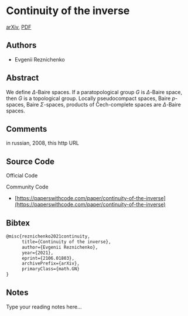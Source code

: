 
# Continuity of the inverse

[arXiv](https://arxiv.org/abs/2106.01803), [PDF](https://arxiv.org/pdf/2106.01803.pdf)

## Authors

- Evgenii Reznichenko

## Abstract

We define $\Delta$-Baire spaces. If a paratopological group $G$ is $\Delta$-Baire space, then $G$ is a topological group. Locally pseudocompact spaces, Baire $p$-spaces, Baire $\Sigma$-spaces, products of Čech-complete spaces are $\Delta$-Baire spaces.

## Comments

in russian, 2008, this http URL

## Source Code

Official Code



Community Code

- [https://paperswithcode.com/paper/continuity-of-the-inverse](https://paperswithcode.com/paper/continuity-of-the-inverse)

## Bibtex

```tex
@misc{reznichenko2021continuity,
      title={Continuity of the inverse}, 
      author={Evgenii Reznichenko},
      year={2021},
      eprint={2106.01803},
      archivePrefix={arXiv},
      primaryClass={math.GN}
}
```

## Notes

Type your reading notes here...


